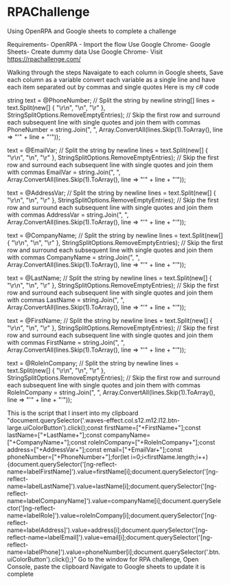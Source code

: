 # RPAChallenge
Using OpenRPA and Google sheets to complete a challenge

Requirements- 
OpenRPA - Import the flow
Use Google Chrome- Google Sheets- Create dummy data 
Use Google Chrome- Visit https://rpachallenge.com/

Walking through the steps
Navaigate to each column in Google sheets, Save each column as a variable
convert each variable as a single line and have each item separated out by commas and single quotes Here is my c# code

string text = @PhoneNumber;
// Split the string by newline
string[] lines = text.Split(new[] { "\r\n", "\n", "\r" }, StringSplitOptions.RemoveEmptyEntries);
// Skip the first row and surround each subsequent line with single quotes and join them with commas
PhoneNumber = string.Join(", ", Array.ConvertAll(lines.Skip(1).ToArray(), line => "'" + line + "'"));

text = @EmailVar;
// Split the string by newline
lines = text.Split(new[] { "\r\n", "\n", "\r" }, StringSplitOptions.RemoveEmptyEntries);
// Skip the first row and surround each subsequent line with single quotes and join them with commas
EmailVar = string.Join(", ", Array.ConvertAll(lines.Skip(1).ToArray(), line => "'" + line + "'"));

text = @AddressVar;
// Split the string by newline
lines = text.Split(new[] { "\r\n", "\n", "\r" }, StringSplitOptions.RemoveEmptyEntries);
// Skip the first row and surround each subsequent line with single quotes and join them with commas
AddressVar = string.Join(", ", Array.ConvertAll(lines.Skip(1).ToArray(), line => "'" + line + "'"));
       
text = @CompanyName;
// Split the string by newline
lines = text.Split(new[] { "\r\n", "\n", "\r" }, StringSplitOptions.RemoveEmptyEntries);
// Skip the first row and surround each subsequent line with single quotes and join them with commas
CompanyName = string.Join(", ", Array.ConvertAll(lines.Skip(1).ToArray(), line => "'" + line + "'"));
       
text = @LastName;
// Split the string by newline
lines = text.Split(new[] { "\r\n", "\n", "\r" }, StringSplitOptions.RemoveEmptyEntries);
// Skip the first row and surround each subsequent line with single quotes and join them with commas
LastName = string.Join(", ", Array.ConvertAll(lines.Skip(1).ToArray(), line => "'" + line + "'"));
       
text = @FirstName;
// Split the string by newline
lines = text.Split(new[] { "\r\n", "\n", "\r" }, StringSplitOptions.RemoveEmptyEntries);
// Skip the first row and surround each subsequent line with single quotes and join them with commas
FirstName = string.Join(", ", Array.ConvertAll(lines.Skip(1).ToArray(), line => "'" + line + "'"));
      
text = @RoleInCompany;
// Split the string by newline
lines = text.Split(new[] { "\r\n", "\n", "\r" }, StringSplitOptions.RemoveEmptyEntries);
// Skip the first row and surround each subsequent line with single quotes and join them with commas
RoleInCompany = string.Join(", ", Array.ConvertAll(lines.Skip(1).ToArray(), line => "'" + line + "'"));


This is the script that I insert into my clipboard
"document.querySelector('.waves-effect.col.s12.m12.l12.btn-large.uiColorButton').click();const firstName=["+FirstName+"];const lastName=["+LastName+"];const companyName=["+CompanyName+"];const roleInCompany=["+RoleInCompany+"];const address=["+AddressVar+"];const email=["+EmailVar+"];const phoneNumber=["+PhoneNumber+"];for(let i=0;i<firstName.length;i++){document.querySelector('[ng-reflect-name=labelFirstName]').value=firstName[i];document.querySelector('[ng-reflect-name=labelLastName]').value=lastName[i];document.querySelector('[ng-reflect-name=labelCompanyName]').value=companyName[i];document.querySelector('[ng-reflect-name=labelRole]').value=roleInCompany[i];document.querySelector('[ng-reflect-name=labelAddress]').value=address[i];document.querySelector('[ng-reflect-name=labelEmail]').value=email[i];document.querySelector('[ng-reflect-name=labelPhone]').value=phoneNumber[i];document.querySelector('.btn.uiColorButton').click();}"
Go to the window for RPA challenge, Open Console, paste the clipboard
Navigate to Google sheets to update it is complete
